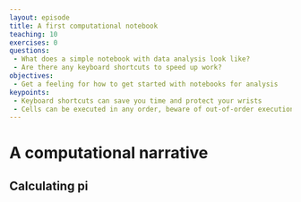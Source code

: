 ```yaml
---
layout: episode
title: A first computational notebook
teaching: 10
exercises: 0
questions:
 - What does a simple notebook with data analysis look like?
 - Are there any keyboard shortcuts to speed up work?
objectives:
 - Get a feeling for how to get started with notebooks for analysis
keypoints:
 - Keyboard shortcuts can save you time and protect your wrists
 - Cells can be executed in any order, beware of out-of-order execution bugs!
---
```


# A computational narrative

## Calculating pi

